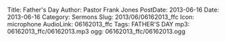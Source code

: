 Title: Father's Day
Author: Pastor Frank Jones
PostDate: 2013-06-16
Date: 2013-06-16
Category: Sermons
Slug: 2013/06/06162013_ffc
Icon: microphone
AudioLink: 06162013_ffc
Tags: FATHER'S DAY
mp3: 06162013_ffc/06162013.mp3
ogg: 06162013_ffc/06162013.ogg
